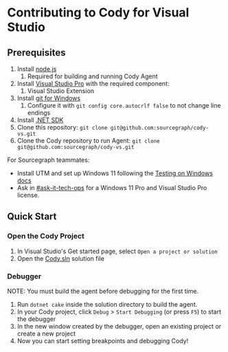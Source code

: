 # Contributing to Cody for Visual Studio

## Prerequisites

1. Install [node.js](https://nodejs.org/en/download/prebuilt-installer)
   1. Required for building and running Cody Agent
2. Install [Visual Studio Pro](https://visualstudio.microsoft.com/vs/professional/) with the required component:
   1. Visual Studio Extension
3. Install [git for Windows](https://gitforwindows.org)
   1. Configure it with `git config core.autocrlf false` to not change line endings
4. Install [.NET SDK](https://dotnet.microsoft.com/en-us/download)
5. Clone this repository: `git clone git@github.com:sourcegraph/cody-vs.git`
6. Clone the Cody repository to run Agent: `git clone git@github.com:sourcegraph/cody-vs.git`

For Sourcegraph teammates:

- Install UTM and set up Windows 11 following the [Testing on Windows docs](https://sourcegraph.notion.site/Testing-on-Windows-f99bb11428234872a716f739271ac225)
- Ask in [#ask-it-tech-ops](https://sourcegraph.slack.com/archives/C01CSS3TC75) for a Windows 11 Pro and Visual Studio Pro license.

## Quick Start

### Open the Cody Project

1. In Visual Studio's Get started page, select `Open a project or solution`
2. Open the [Cody.sln](./src/Cody.sln) solution file

### Debugger

NOTE: You must build the agent before debugging for the first time.

1. Run `dotnet cake` inside the solution directory to build the agent.
2. In your Cody project, click `Debug` > `Start Debugging` (or press `F5`) to start the debugger
3. In the new window created by the debugger, open an existing project or create a new project
4. Now you can start setting breakpoints and debugging Cody!
